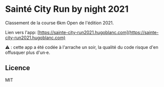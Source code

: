 # Sainté City Run by night 2021

Classement de la course 6km Open de l'édition 2021.

Lien vers l'app: [https://sainte-city-run2021.hugoblanc.com](https://sainte-city-run2021.hugoblanc.com)

⚠️ : cette app a été codée à l'arrache un soir, la qualité du code risque d'en offusquer plus d'un·e.

## Licence

MIT
